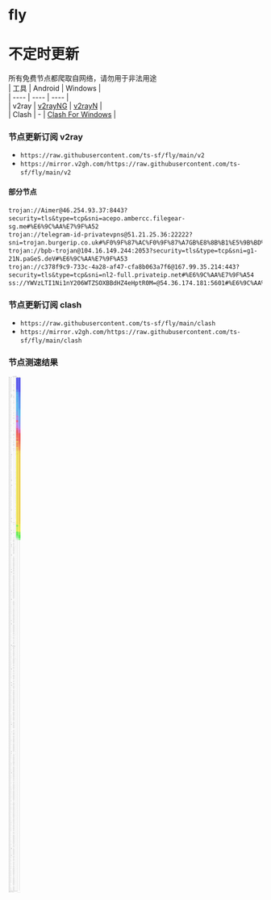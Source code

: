 # fly
# 不定时更新
所有免费节点都爬取自网络，请勿用于非法用途  
|  工具  | Android  | Windows  |  
|  ----  | ----   | ----  |  
| v2ray  | [v2rayNG](https://github.com/2dust/v2rayNG/releases) | [v2rayN](https://github.com/2dust/v2rayN/releases) |  
| Clash  | - | [Clash For Windows](https://github.com/2dust/clashN/releases) | 
  
### 节点更新订阅  v2ray
- `https://raw.githubusercontent.com/ts-sf/fly/main/v2`  
- `https://mirror.v2gh.com/https://raw.githubusercontent.com/ts-sf/fly/main/v2`  

#### 部分节点  
``` 
trojan://Aimer@46.254.93.37:8443?security=tls&type=tcp&sni=acepo.ambercc.filegear-sg.me#%E6%9C%AA%E7%9F%A52
trojan://telegram-id-privatevpns@51.21.25.36:22222?sni=trojan.burgerip.co.uk#%F0%9F%87%AC%F0%9F%87%A7GB%E8%8B%B1%E5%9B%BD%201008.0KB%2Fs
trojan://bpb-trojan@104.16.149.244:2053?security=tls&type=tcp&sni=g1-21N.paGeS.deV#%E6%9C%AA%E7%9F%A53
trojan://c378f9c9-733c-4a28-af47-cfa8b063a7f6@167.99.35.214:443?security=tls&type=tcp&sni=nl2-full.privateip.net#%E6%9C%AA%E7%9F%A54
ss://YWVzLTI1Ni1nY206WTZSOXBBdHZ4eHptR0M=@54.36.174.181:5601#%E6%9C%AA%E7%9F%A55%201.1MB%2Fs
```
### 节点更新订阅  clash
- `https://raw.githubusercontent.com/ts-sf/fly/main/clash`  
- `https://mirror.v2gh.com/https://raw.githubusercontent.com/ts-sf/fly/main/clash`  

### 节点测速结果
![image](traffic.png)

